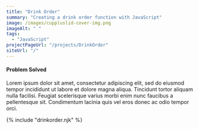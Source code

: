 ```yaml
---
title: "Drink Order"
summary: "Creating a drink order function with JavaScript"
image: /images/cuppluslid-cover-img.png
imageAlt: " "
tags:
  - "JavaScript"
projectPageUrl: "/projects/DrinkOrder"
siteUrl: "/"
---
```



#### Problem Solved

Lorem ipsum dolor sit amet, consectetur adipiscing elit, sed do eiusmod tempor incididunt ut labore et dolore magna aliqua. Tincidunt tortor aliquam nulla facilisi. Feugiat scelerisque varius morbi enim nunc faucibus a pellentesque sit. Condimentum lacinia quis vel eros donec ac odio tempor orci.

{% include "drinkorder.njk" %}